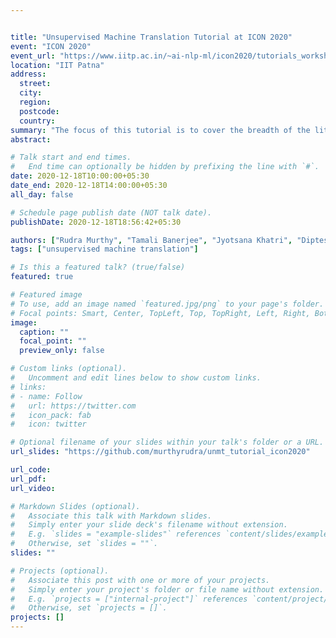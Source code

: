 ```yaml
---


title: "Unsupervised Machine Translation Tutorial at ICON 2020"
event: "ICON 2020"
event_url: "https://www.iitp.ac.in/~ai-nlp-ml/icon2020/tutorials_workshops.html"
location: "IIT Patna"
address:
  street:
  city:
  region:
  postcode:
  country:
summary: "The focus of this tutorial is to cover the breadth of the literature on recent advances in Unsupervised Machine Translation. The tutorial will help the audience in getting started with unsupervised machine translation. The tutorial will span over three sections. In the first section, we will cover the fundamental concepts like cross-lingual embeddings, denoising auto-encoders, language model pre-training, Back Translation (BT), etc which are key to the success of Unsupervised Machine Translation. In the second section, the tutorial will provide a brief summary of recent works on unsupervised machine translation. The tutorial will cover both Phrase-Based Statistical Machine Translation systems as well as Neural Machine Translation systems. In the last section, we will talk about the limitations of the existing approaches for Unsupervised machine translation approaches and provide general guidelines for successful training of these systems. We also discuss case-studies from Indian languages and provide results obtained with U-MT over Indian language pairs. Finally, we talk about possible research directions."
abstract:

# Talk start and end times.
#   End time can optionally be hidden by prefixing the line with `#`.
date: 2020-12-18T10:00:00+05:30
date_end: 2020-12-18T14:00:00+05:30
all_day: false

# Schedule page publish date (NOT talk date).
publishDate: 2020-12-18T18:56:42+05:30

authors: ["Rudra Murthy", "Tamali Banerjee", "Jyotsana Khatri", "Diptesh Kanojia", "Pushpak Bhattacharyya"]
tags: ["unsupervised machine translation"]

# Is this a featured talk? (true/false)
featured: true

# Featured image
# To use, add an image named `featured.jpg/png` to your page's folder. 
# Focal points: Smart, Center, TopLeft, Top, TopRight, Left, Right, BottomLeft, Bottom, BottomRight.
image:
  caption: ""
  focal_point: ""
  preview_only: false

# Custom links (optional).
#   Uncomment and edit lines below to show custom links.
# links:
# - name: Follow
#   url: https://twitter.com
#   icon_pack: fab
#   icon: twitter

# Optional filename of your slides within your talk's folder or a URL.
url_slides: "https://github.com/murthyrudra/unmt_tutorial_icon2020"

url_code:
url_pdf:
url_video:

# Markdown Slides (optional).
#   Associate this talk with Markdown slides.
#   Simply enter your slide deck's filename without extension.
#   E.g. `slides = "example-slides"` references `content/slides/example-slides.md`.
#   Otherwise, set `slides = ""`.
slides: ""

# Projects (optional).
#   Associate this post with one or more of your projects.
#   Simply enter your project's folder or file name without extension.
#   E.g. `projects = ["internal-project"]` references `content/project/deep-learning/index.md`.
#   Otherwise, set `projects = []`.
projects: []
---
```


